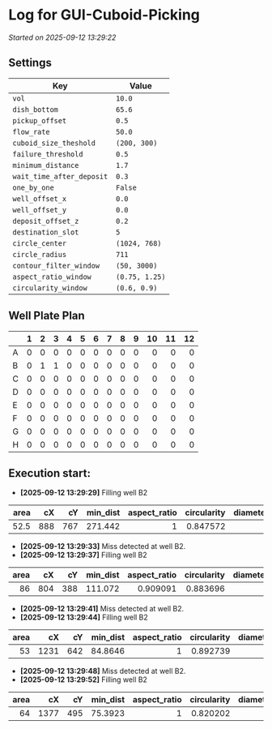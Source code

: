 # Log for GUI-Cuboid-Picking
_Started on 2025-09-12 13:29:22_

## Settings

| Key | Value |
| --- | ----- |
| `vol` | `10.0` |
| `dish_bottom` | `65.6` |
| `pickup_offset` | `0.5` |
| `flow_rate` | `50.0` |
| `cuboid_size_theshold` | `(200, 300)` |
| `failure_threshold` | `0.5` |
| `minimum_distance` | `1.7` |
| `wait_time_after_deposit` | `0.3` |
| `one_by_one` | `False` |
| `well_offset_x` | `0.0` |
| `well_offset_y` | `0.0` |
| `deposit_offset_z` | `0.2` |
| `destination_slot` | `5` |
| `circle_center` | `(1024, 768)` |
| `circle_radius` | `711` |
| `contour_filter_window` | `(50, 3000)` |
| `aspect_ratio_window` | `(0.75, 1.25)` |
| `circularity_window` | `(0.6, 0.9)` |

## Well Plate Plan

|    |   1 |   2 |   3 |   4 |   5 |   6 |   7 |   8 |   9 |   10 |   11 |   12 |
|:---|----:|----:|----:|----:|----:|----:|----:|----:|----:|-----:|-----:|-----:|
| A  |   0 |   0 |   0 |   0 |   0 |   0 |   0 |   0 |   0 |    0 |    0 |    0 |
| B  |   0 |   1 |   1 |   0 |   0 |   0 |   0 |   0 |   0 |    0 |    0 |    0 |
| C  |   0 |   0 |   0 |   0 |   0 |   0 |   0 |   0 |   0 |    0 |    0 |    0 |
| D  |   0 |   0 |   0 |   0 |   0 |   0 |   0 |   0 |   0 |    0 |    0 |    0 |
| E  |   0 |   0 |   0 |   0 |   0 |   0 |   0 |   0 |   0 |    0 |    0 |    0 |
| F  |   0 |   0 |   0 |   0 |   0 |   0 |   0 |   0 |   0 |    0 |    0 |    0 |
| G  |   0 |   0 |   0 |   0 |   0 |   0 |   0 |   0 |   0 |    0 |    0 |    0 |
| H  |   0 |   0 |   0 |   0 |   0 |   0 |   0 |   0 |   0 |    0 |    0 |    0 |


## Execution start:

- **[2025-09-12 13:29:29]** Filling well B2

|   area |   cX |   cY |   min_dist |   aspect_ratio |   circularity |   diameter_microns |   min_dist_mm | bubble   |   distance_to_center |
|-------:|-----:|-----:|-----------:|---------------:|--------------:|-------------------:|--------------:|:---------|---------------------:|
|   52.5 |  888 |  767 |    271.442 |              1 |      0.847572 |            226.704 |       7.52664 | False    |              136.004 |

- **[2025-09-12 13:29:33]** Miss detected at well B2.
- **[2025-09-12 13:29:37]** Filling well B2

|   area |   cX |   cY |   min_dist |   aspect_ratio |   circularity |   diameter_microns |   min_dist_mm | bubble   |   distance_to_center |
|-------:|-----:|-----:|-----------:|---------------:|--------------:|-------------------:|--------------:|:---------|---------------------:|
|     86 |  804 |  388 |    111.072 |       0.909091 |      0.883696 |            290.154 |       3.07984 | False    |               439.09 |

- **[2025-09-12 13:29:41]** Miss detected at well B2.
- **[2025-09-12 13:29:44]** Filling well B2

|   area |   cX |   cY |   min_dist |   aspect_ratio |   circularity |   diameter_microns |   min_dist_mm | bubble   |   distance_to_center |
|-------:|-----:|-----:|-----------:|---------------:|--------------:|-------------------:|--------------:|:---------|---------------------:|
|     53 | 1231 |  642 |    84.8646 |              1 |      0.892739 |            227.781 |       2.35315 | False    |              242.332 |

- **[2025-09-12 13:29:48]** Miss detected at well B2.
- **[2025-09-12 13:29:52]** Filling well B2

|   area |   cX |   cY |   min_dist |   aspect_ratio |   circularity |   diameter_microns |   min_dist_mm | bubble   |   distance_to_center |
|-------:|-----:|-----:|-----------:|---------------:|--------------:|-------------------:|--------------:|:---------|---------------------:|
|     64 | 1377 |  495 |    75.3923 |              1 |      0.820202 |            250.305 |        2.0905 | False    |              446.249 |


